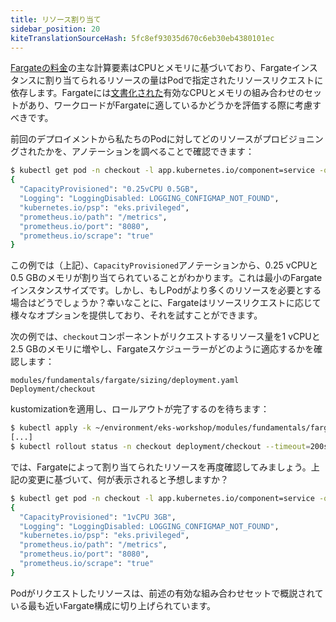 ```yaml
---
title: リソース割り当て
sidebar_position: 20
kiteTranslationSourceHash: 5fc8ef93035d670c6eb30eb4380101ec
---
```


[Fargateの料金](https://aws.amazon.com/fargate/pricing/)の主な計算要素はCPUとメモリに基づいており、Fargateインスタンスに割り当てられるリソースの量はPodで指定されたリソースリクエストに依存します。Fargateには[文書化された](https://docs.aws.amazon.com/eks/latest/userguide/fargate-pod-configuration.html#fargate-cpu-and-memory)有効なCPUとメモリの組み合わせのセットがあり、ワークロードがFargateに適しているかどうかを評価する際に考慮すべきです。

前回のデプロイメントから私たちのPodに対してどのリソースがプロビジョニングされたかを、アノテーションを調べることで確認できます：

```bash
$ kubectl get pod -n checkout -l app.kubernetes.io/component=service -o json | jq -r '.items[0].metadata.annotations'
{
  "CapacityProvisioned": "0.25vCPU 0.5GB",
  "Logging": "LoggingDisabled: LOGGING_CONFIGMAP_NOT_FOUND",
  "kubernetes.io/psp": "eks.privileged",
  "prometheus.io/path": "/metrics",
  "prometheus.io/port": "8080",
  "prometheus.io/scrape": "true"
}
```

この例では（上記）、`CapacityProvisioned`アノテーションから、0.25 vCPUと0.5 GBのメモリが割り当てられていることがわかります。これは最小のFargateインスタンスサイズです。しかし、もしPodがより多くのリソースを必要とする場合はどうでしょうか？幸いなことに、Fargateはリソースリクエストに応じて様々なオプションを提供しており、それを試すことができます。

次の例では、`checkout`コンポーネントがリクエストするリソース量を1 vCPUと2.5 GBのメモリに増やし、Fargateスケジューラーがどのように適応するかを確認します：

```kustomization
modules/fundamentals/fargate/sizing/deployment.yaml
Deployment/checkout
```

kustomizationを適用し、ロールアウトが完了するのを待ちます：

```bash timeout=220
$ kubectl apply -k ~/environment/eks-workshop/modules/fundamentals/fargate/sizing
[...]
$ kubectl rollout status -n checkout deployment/checkout --timeout=200s
```

では、Fargateによって割り当てられたリソースを再度確認してみましょう。上記の変更に基づいて、何が表示されると予想しますか？

```bash
$ kubectl get pod -n checkout -l app.kubernetes.io/component=service -o json | jq -r '.items[0].metadata.annotations'
{
  "CapacityProvisioned": "1vCPU 3GB",
  "Logging": "LoggingDisabled: LOGGING_CONFIGMAP_NOT_FOUND",
  "kubernetes.io/psp": "eks.privileged",
  "prometheus.io/path": "/metrics",
  "prometheus.io/port": "8080",
  "prometheus.io/scrape": "true"
}
```

Podがリクエストしたリソースは、前述の有効な組み合わせセットで概説されている最も近いFargate構成に切り上げられています。

